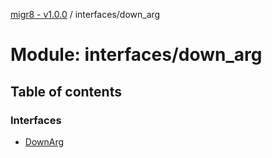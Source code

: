 [migr8 - v1.0.0](../README.md) / interfaces/down_arg

# Module: interfaces/down_arg

## Table of contents

### Interfaces

- [DownArg](../interfaces/interfaces_down_arg.DownArg.md)
